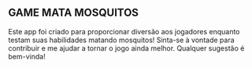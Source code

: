 <h2>GAME MATA MOSQUITOS</h2>
<p>Este app foi criado para proporcionar diversão aos jogadores enquanto testam suas habilidades matando mosquitos! Sinta-se à vontade para contribuir e me ajudar a tornar o jogo ainda melhor. Qualquer sugestão é bem-vinda!</p>

